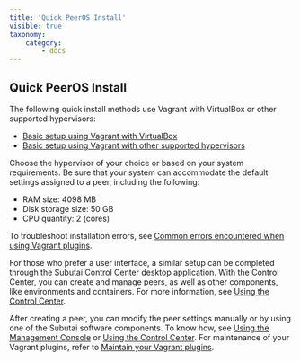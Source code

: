 ```yaml
---
title: 'Quick PeerOS Install'
visible: true
taxonomy:
    category:
        - docs
---
```


## Quick PeerOS Install
The following quick install methods use Vagrant with VirtualBox or other supported hypervisors: 
  
* [Basic setup using Vagrant with VirtualBox](virtualbox)
* [Basic setup using Vagrant with other supported hypervisors](other-hypervisors)

Choose the hypervisor of your choice or based on your system requirements. Be sure that your system can accommodate the default settings assigned to a peer, including the following:

* RAM size: 4098 MB
* Disk storage size: 50 GB
* CPU quantity: 2 (cores)

To troubleshoot installation errors, see [Common errors encountered when using Vagrant plugins](../maintain-vagrant-plugins).

For those who prefer a user interface, a similar setup can be completed through the Subutai Control Center desktop application. With the Control Center, you can create and manage peers, as well as other components, like environments and containers. For more information, see [Using the Control Center]().

After creating a peer, you can modify the peer settings manually or by using one of the Subutai software components. To know how, see [Using the Management Console]() or [Using the Control Center](). For maintenance of your Vagrant plugins, refer to [Maintain your Vagrant plugins](../maintain-vagrant-plugins).


